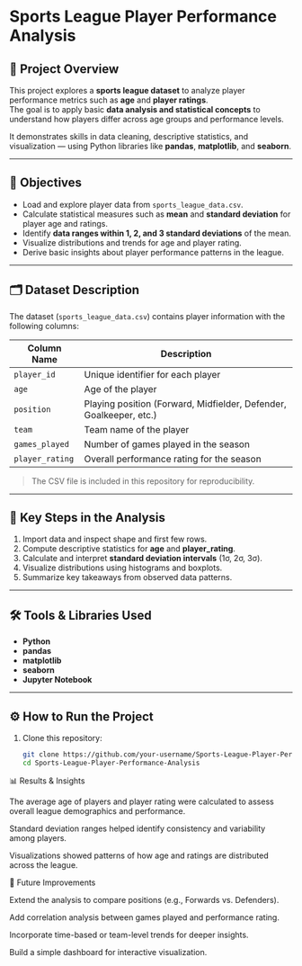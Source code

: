 # Sports League Player Performance Analysis

## 📘 Project Overview
This project explores a **sports league dataset** to analyze player performance metrics such as **age** and **player ratings**.  
The goal is to apply basic **data analysis and statistical concepts** to understand how players differ across age groups and performance levels.

It demonstrates skills in data cleaning, descriptive statistics, and visualization — using Python libraries like **pandas**, **matplotlib**, and **seaborn**.

---

## 🎯 Objectives
- Load and explore player data from `sports_league_data.csv`.
- Calculate statistical measures such as **mean** and **standard deviation** for player age and ratings.
- Identify **data ranges within 1, 2, and 3 standard deviations** of the mean.
- Visualize distributions and trends for age and player rating.
- Derive basic insights about player performance patterns in the league.

---

## 🗂️ Dataset Description
The dataset (`sports_league_data.csv`) contains player information with the following columns:

| Column Name     | Description |
|-----------------|--------------|
| `player_id`     | Unique identifier for each player |
| `age`           | Age of the player |
| `position`      | Playing position (Forward, Midfielder, Defender, Goalkeeper, etc.) |
| `team`          | Team name of the player |
| `games_played`  | Number of games played in the season |
| `player_rating` | Overall performance rating for the season |

> The CSV file is included in this repository for reproducibility.

---

## 🧠 Key Steps in the Analysis
1. Import data and inspect shape and first few rows.  
2. Compute descriptive statistics for **age** and **player_rating**.  
3. Calculate and interpret **standard deviation intervals** (1σ, 2σ, 3σ).  
4. Visualize distributions using histograms and boxplots.  
5. Summarize key takeaways from observed data patterns.

---

## 🛠️ Tools & Libraries Used
- **Python**
- **pandas**
- **matplotlib**
- **seaborn**
- **Jupyter Notebook**

---

## ⚙️ How to Run the Project
1. Clone this repository:
   ```bash
   git clone https://github.com/your-username/Sports-League-Player-Performance-Analysis.git
   cd Sports-League-Player-Performance-Analysis

📊 Results & Insights

The average age of players and player rating were calculated to assess overall league demographics and performance.

Standard deviation ranges helped identify consistency and variability among players.

Visualizations showed patterns of how age and ratings are distributed across the league.

🚀 Future Improvements

Extend the analysis to compare positions (e.g., Forwards vs. Defenders).

Add correlation analysis between games played and performance rating.

Incorporate time-based or team-level trends for deeper insights.

Build a simple dashboard for interactive visualization.
